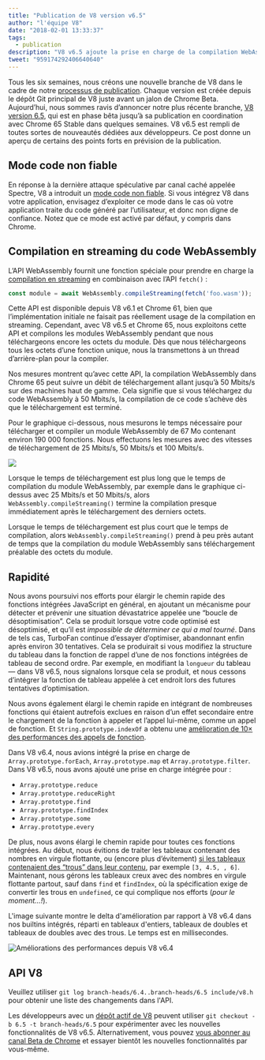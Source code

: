 ```yaml
---
title: "Publication de V8 version v6.5"
author: "l'équipe V8"
date: "2018-02-01 13:33:37"
tags: 
  - publication
description: "V8 v6.5 ajoute la prise en charge de la compilation WebAssembly en streaming et inclut un nouveau “mode code non fiable”."
tweet: "959174292406640640"
---
```

Tous les six semaines, nous créons une nouvelle branche de V8 dans le cadre de notre [processus de publication](/docs/release-process). Chaque version est créée depuis le dépôt Git principal de V8 juste avant un jalon de Chrome Beta. Aujourd’hui, nous sommes ravis d’annoncer notre plus récente branche, [V8 version 6.5](https://chromium.googlesource.com/v8/v8.git/+log/branch-heads/6.5), qui est en phase bêta jusqu’à sa publication en coordination avec Chrome 65 Stable dans quelques semaines. V8 v6.5 est rempli de toutes sortes de nouveautés dédiées aux développeurs. Ce post donne un aperçu de certains des points forts en prévision de la publication.

<!--truncate-->
## Mode code non fiable

En réponse à la dernière attaque spéculative par canal caché appelée Spectre, V8 a introduit un [mode code non fiable](/docs/untrusted-code-mitigations). Si vous intégrez V8 dans votre application, envisagez d’exploiter ce mode dans le cas où votre application traite du code généré par l’utilisateur, et donc non digne de confiance. Notez que ce mode est activé par défaut, y compris dans Chrome.

## Compilation en streaming du code WebAssembly

L’API WebAssembly fournit une fonction spéciale pour prendre en charge la [compilation en streaming](https://developers.google.com/web/updates/2018/04/loading-wasm) en combinaison avec l’API `fetch()` :

```js
const module = await WebAssembly.compileStreaming(fetch('foo.wasm'));
```

Cette API est disponible depuis V8 v6.1 et Chrome 61, bien que l’implémentation initiale ne faisait pas réellement usage de la compilation en streaming. Cependant, avec V8 v6.5 et Chrome 65, nous exploitons cette API et compilons les modules WebAssembly pendant que nous téléchargeons encore les octets du module. Dès que nous téléchargeons tous les octets d’une fonction unique, nous la transmettons à un thread d’arrière-plan pour la compiler.

Nos mesures montrent qu’avec cette API, la compilation WebAssembly dans Chrome 65 peut suivre un débit de téléchargement allant jusqu’à 50 Mbits/s sur des machines haut de gamme. Cela signifie que si vous téléchargez du code WebAssembly à 50 Mbits/s, la compilation de ce code s’achève dès que le téléchargement est terminé.

Pour le graphique ci-dessous, nous mesurons le temps nécessaire pour télécharger et compiler un module WebAssembly de 67 Mo contenant environ 190 000 fonctions. Nous effectuons les mesures avec des vitesses de téléchargement de 25 Mbits/s, 50 Mbits/s et 100 Mbits/s.

![](/_img/v8-release-65/wasm-streaming-compilation.svg)

Lorsque le temps de téléchargement est plus long que le temps de compilation du module WebAssembly, par exemple dans le graphique ci-dessus avec 25 Mbits/s et 50 Mbits/s, alors `WebAssembly.compileStreaming()` termine la compilation presque immédiatement après le téléchargement des derniers octets.

Lorsque le temps de téléchargement est plus court que le temps de compilation, alors `WebAssembly.compileStreaming()` prend à peu près autant de temps que la compilation du module WebAssembly sans téléchargement préalable des octets du module.

## Rapidité

Nous avons poursuivi nos efforts pour élargir le chemin rapide des fonctions intégrées JavaScript en général, en ajoutant un mécanisme pour détecter et prévenir une situation dévastatrice appelée une “boucle de désoptimisation”. Cela se produit lorsque votre code optimisé est désoptimisé, et qu’il est _impossible de déterminer ce qui a mal tourné_. Dans de tels cas, TurboFan continue d’essayer d’optimiser, abandonnant enfin après environ 30 tentatives. Cela se produirait si vous modifiez la structure du tableau dans la fonction de rappel d’une de nos fonctions intégrées de tableau de second ordre. Par exemple, en modifiant la `longueur` du tableau — dans V8 v6.5, nous signalons lorsque cela se produit, et nous cessons d’intégrer la fonction de tableau appelée à cet endroit lors des futures tentatives d’optimisation.

Nous avons également élargi le chemin rapide en intégrant de nombreuses fonctions qui étaient autrefois exclues en raison d’un effet secondaire entre le chargement de la fonction à appeler et l’appel lui-même, comme un appel de fonction. Et `String.prototype.indexOf` a obtenu une [amélioration de 10× des performances des appels de fonction](https://bugs.chromium.org/p/v8/issues/detail?id=6270).

Dans V8 v6.4, nous avions intégré la prise en charge de `Array.prototype.forEach`, `Array.prototype.map` et `Array.prototype.filter`. Dans V8 v6.5, nous avons ajouté une prise en charge intégrée pour :

- `Array.prototype.reduce`
- `Array.prototype.reduceRight`
- `Array.prototype.find`
- `Array.prototype.findIndex`
- `Array.prototype.some`
- `Array.prototype.every`

De plus, nous avons élargi le chemin rapide pour toutes ces fonctions intégrées. Au début, nous évitions de traiter les tableaux contenant des nombres en virgule flottante, ou (encore plus d’évitement) [si les tableaux contenaient des “trous” dans leur contenu](/blog/elements-kinds), par exemple `[3, 4.5, , 6]`. Maintenant, nous gérons les tableaux creux avec des nombres en virgule flottante partout, sauf dans `find` et `findIndex`, où la spécification exige de convertir les trous en `undefined`, ce qui complique nos efforts (_pour le moment…!_).

L'image suivante montre le delta d'amélioration par rapport à V8 v6.4 dans nos builtins intégrés, réparti en tableaux d'entiers, tableaux de doubles et tableaux de doubles avec des trous. Le temps est en millisecondes.

![Améliorations des performances depuis V8 v6.4](/_img/v8-release-65/performance-improvements.svg)

## API V8

Veuillez utiliser `git log branch-heads/6.4..branch-heads/6.5 include/v8.h` pour obtenir une liste des changements dans l'API.

Les développeurs avec un [dépôt actif de V8](/docs/source-code#using-git) peuvent utiliser `git checkout -b 6.5 -t branch-heads/6.5` pour expérimenter avec les nouvelles fonctionnalités de V8 v6.5. Alternativement, vous pouvez [vous abonner au canal Beta de Chrome](https://www.google.com/chrome/browser/beta.html) et essayer bientôt les nouvelles fonctionnalités par vous-même.
